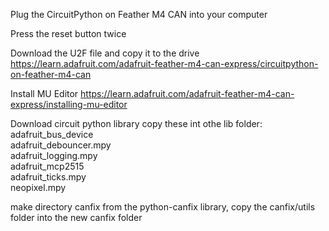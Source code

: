 Plug the CircuitPython on Feather M4 CAN into your computer

Press the reset button twice

Download the U2F file and copy it to the drive
https://learn.adafruit.com/adafruit-feather-m4-can-express/circuitpython-on-feather-m4-can

Install MU Editor
https://learn.adafruit.com/adafruit-feather-m4-can-express/installing-mu-editor

Download circuit python library
copy these int othe lib folder:
adafruit_bus_device  
adafruit_debouncer.mpy  
adafruit_logging.mpy  
adafruit_mcp2515  
adafruit_ticks.mpy  
 neopixel.mpy


make directory canfix
from the python-canfix library, copy the canfix/utils folder into the new canfix folder

